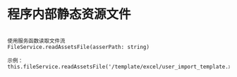 # 程序内部静态资源文件

```text

使用服务函数读取文件流
FileService.readAssetsFile(asserPath: string)

示例：
this.fileService.readAssetsFile('/template/excel/user_import_template.xlsx')

```
